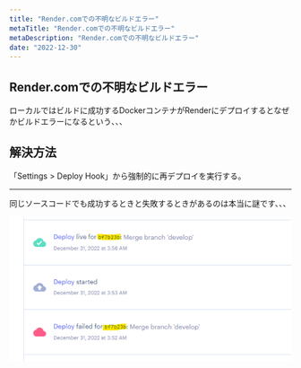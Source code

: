 ```yaml
---
title: "Render.comでの不明なビルドエラー"
metaTitle: "Render.comでの不明なビルドエラー"
metaDescription: "Render.comでの不明なビルドエラー"
date: "2022-12-30"
---
```


## Render.comでの不明なビルドエラー

ローカルではビルドに成功するDockerコンテナがRenderにデプロイするとなぜかビルドエラーになるという、、、  

## 解決方法

「Settings > Deploy Hook」から強制的に再デプロイを実行する。  

---

同じソースコードでも成功するときと失敗するときがあるのは本当に謎です、、、  

![render-com_unknown-build-error](./img/render-com_unknown-build-error.png)  
